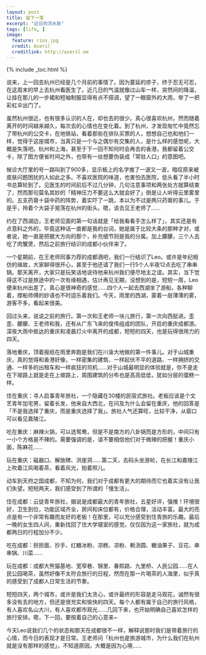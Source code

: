 ```yaml
---
layout: post
title: 留下一笔
excerpt: "近日的流水账"
tags: [life, ]
image:
  feature: rios.jpg
  credit: Azeril
  creditlink: http://azeril.me
---
```


{% include _toc.html %}

说来，上一回去杭州已经是几个月前的事情了。因为蔓延的疹子，终于忍无可忍，在这周末的早上去杭州看医生了。近几日的气温就像过山车一样，突然间的降温，让挂在那儿的一步裙和短袖制服显得有点不搭调，望了一眼窗外的大雨，举了一把彩虹伞出门了。

虽然杭州很近，也有很多认识的人在，却也去的很少。真心很喜欢杭州，然而随着离开的时间越来越久，每次去的心情也在变化着。到了杭州，才发现匆忙中竟然忘了带杭州的公交卡，在地铁站，看着那些在排队买票的人，想想自己也和他们一样，觉得于这座城市，当真只是一个与之偶尔有交集的人，是什么样的感觉呢，大概是失落吧。杭州和上海，甚至于下一回不知何时会再去的香港，我都留着公交卡，除了图方便省时间之外，也带有一丝想要伪装成「常驻人口」的意图吧。

候诊大厅里的号一路叫到了900多，显示板上的名字推了一波又一波，暗叹原来被皮肤问题困扰的人如此之多。不喜欢医院的味道，也害怕去医院，低头看了半小时书总算轮到了。见医生的时间前后不过几分钟，几句注意事项和两张处方就算结束了，然而那句莫名其妙的「精神压力不要这么大就会好了」倒是让人听得云里雾里的。五支药膏十袋中药的阵势，着实吓了一跳，本以为不过是两只药膏的事儿。于是乎，拎着个大袋子晃荡在杭州的街头。嗯，该去见王老师了……

约在了西湖边，王老师见面的第一句话就是「给我看看手怎么样了」，其实还是有点意料之外的，毕竟这种话一直都是我的台词，她是属于比较大条的那种才对，或者说，她一直是把握大方向的那个，补充细节则是我的分属。加上朦朦，三个人去吃了肉蟹煲，然后之前旅行结识的成都小伙伴来了。

一个星期前，在王老师同事力荐的成都酒吧，我们一行结识了Leo。或许是年纪相仿的缘故，大家聊得很开心，甚至于他还请了我们一行5个人半夜12点去吃了串串锅。那天离开，大家只是玩笑话地说待他来杭州我们便尽地主之谊。其实，当下觉得这不过是旅途中的一次有缘相遇，估计再见无期，没想到的是，短短一周，Leo便来杭州出差了。真心是很神奇的感觉……四个人一起去西湖坐了游船，各种聊着，撑船师傅的妙语也不时逗乐着我们。今天，雨里的西湖，蒙着一层薄薄的雾，游客不多，看起来很美。

回过头来，说说之前的旅行。第一次和王老师一块儿旅行，第一次向西挺进。歪歪、朦朦、王老师和我，还有从广东飞来的俊伟组成的团队，开启的重庆成都游。深夜大雨中抵达的重庆和凌晨灯火中离开的成都，短短的四天，也是玩得很用力的四天。

落地重庆，顶着报纸在雨里奔跑是我们在川渝大地做的第一件事儿。对于山城重庆，真的觉得和香港好像，一样密集的建筑、一样起伏不平的道路、一样拥挤的交通、一样多的出租车和一样疯狂的司机……对于山城最明显的体验就是，你不是走在下坡路上就是走在上坡路上，周围建筑的分布也是高高低低，犹如分层的蛋糕一样。

住在重庆：寻人启事青年旅社，一个隐藏在30楼的民宿式旅社。老板应该是个文艺青年加宅男，留着长发，他来自大西北，在问及为什么会留在重庆，他的回答是「不是我选择了重庆，而是重庆选择了我」。旅社人气还算旺，比较干净，从窗口可以看见嘉陵江。

吃在重庆：麻辣火锅，可以选鸳鸯，但是不是南方的八卦锅而是方形的，中间只有一小个方格是不辣的。需要强调的是，请不要相信他们对于微辣的把握！重庆小面，陈麻花……

玩在重庆：磁器口、解放碑、洪崖洞……第二天，去码头坐游轮，在长江和嘉陵江上吹着江风喝着茶，看着风光，拍着照儿。

动车到天府之国成都，不知为何，我们对于成都有更大的期待而它也着实没有让我们失望。短短两天，我们感受到了所谓的「慢生活」。

住在成都：云徒青年旅社，据说是成都最大的青年旅社，五星好评，强推！环境很好，卫生到位，功能区域齐全，房间和床位都有，价格合理，活动丰富。最大的亮点是有一个非常有趣而友好的老板！在那里，可以充分感受到住青旅的乐趣。最后一晚的女生四人间，重新找回了住大学寝室的感觉。仅仅因为这一家旅社，就为成都两日的行程加分不少。

吃在成都：担担面、抄手、红糖冰粉、凉糕、凉粉、赖汤圆、糖油果子、豆花、串串锅、川菜……

玩在成都：成都大熊猫基地、宽窄巷、锦里、春熙路、九里桥、人民公园……在人民公园喝茶，虽然好像不太符合旅行的日程，然而在那一片喝茶的人海里，似乎真的感受到了成都人日常生活的节奏。

短短四天，两个城市，或许是我们太贪心，或许最终的形容是走马观花，诚然有很多没有去的地方，但还是很充实和愉快的四天。每个人都有属于自己的旅行风格，有人喜欢名山大川，有人喜欢都市观光……几回下来，也开始明确自己喜欢怎样的旅行安排。嗯，下一回，要按着自己的心意来~

今天Leo说我们几个的状态和那天在成都很不一样，解释说那时我们是带着旅行的心情，而今日的表现才是日常。王老师问「杭州也是旅游城市，为什么我们在杭州就是没有那样的感觉」，不知道原因，大概是因为心境……

